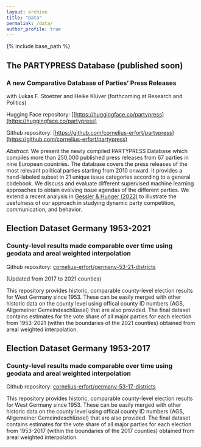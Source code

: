 ```yaml
---
layout: archive
title: "Data"
permalink: /data/
author_profile: true
---
```


{% include base_path %}

## The PARTYPRESS Database (published soon)
### A new Comparative Database of Parties’ Press Releases 
with Lukas F. Stoetzer and  Heike Klüver (forthcoming at Research and Politics)

Hugging Face repository: [[https://huggingface.co/partypress](https://huggingface.co/partypress)

Github repository: [https://github.com/cornelius-erfort/partypress](https://github.com/cornelius-erfort/partypress)

*Abstract:* We present the newly compiled PARTYPRESS Database which compiles more than 250,000 published press releases from 67 parties in nine European countries. The database covers the press releases of the most relevant political parties starting from 2010 onward. It provides a hand-labeled subset in 21 unique issue categories according to a general codebook. We discuss and evaluate different supervised machine learning approaches to obtain evolving issue agendas of the different parties. We extend a recent analysis in [Gessler & Hunger (2022)](https://doi.org/10.1017/psrm.2021.64) to illustrate the usefulness of our approach in studying dynamic party competition, communication, and behavior.

## Election Dataset Germany 1953-2021
### County-level results made comparable over time using geodata and areal weighted interpolation
Github repository: [cornelius-erfort/germany-53-21-districts](https://github.com/cornelius-erfort/germany-53-21-districts)

(Updated from 2017 to 2021 counties)

This repository provides historic, comparable county-level election results for West Germany since 1953. These can be easily merged with other historic data on the county level using offical county ID numbers (AGS, Allgemeiner Gemeindeschlüssel) that are also provided. The final dataset contains estimates for the vote share of all major parties for each election from 1953-2021 (within the boundaries of the 2021 counties) obtained from areal weighted interpolation. 


## Election Dataset Germany 1953-2017
### County-level results made comparable over time using geodata and areal weighted interpolation
Github repository: [cornelius-erfort/germany-53-17-districts](https://github.com/cornelius-erfort/germany-53-17-districts)

This repository provides historic, comparable county-level election results for West Germany since 1953. These can be easily merged with other historic data on the county level using offical county ID numbers (AGS, Allgemeiner Gemeindeschlüssel) that are also provided. The final dataset contains estimates for the vote share of all major parties for each election from 1953-2017 (within the boundaries of the 2017 counties) obtained from areal weighted interpolation. 
